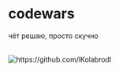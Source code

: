 # codewars
чёт решаю, просто скучно


</br>
<img align="left" alt="https://github.com/lKolabrodl" src="https://www.codewars.com/users/lKolabrodl/badges/small" />
